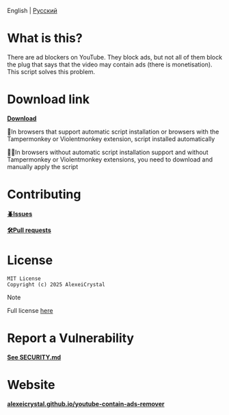 English | [Русский](/README-ru.md)

# What is this?
There are ad blockers on YouTube. They block ads, but not all of them block the plug that says that the video may contain ads (there is monetisation). This script solves this problem.

# Download link

**[Download](https://github.com/AlexeiCrystal/youtube-contain-ads-remover/raw/main/script.user.js)**

🔄In browsers that support automatic script installation or browsers with the Tampermonkey or Violentmonkey extension, script installed automatically

🖐🏻In browsers without automatic script installation support and without Tampermonkey or Violentmonkey extensions, you need to download and manually apply the script

# Contributing
**[🪲Issues](https://github.com/AlexeiCrystal/youtube-contain-ads-remover/issues)**

**[🛠️Pull requests](https://github.com/AlexeiCrystal/youtube-contain-ads-remover/pulls)**

# License
```
MIT License
Copyright (c) 2025 AlexeiCrystal
```

>[!NOTE]
>
> Full license [here](/LICENCE.md)

# Report a Vulnerability
**[See SECURITY.md](/SECURITY.md)**

# Website
**[alexeicrystal.github.io/youtube-contain-ads-remover](https://alexeicrystal.github.io/youtube-contain-ads-remover)**
